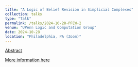 ```yaml
---
title: "A Logic of Belief Revision in Simplicial Complexes"
collection: talks
type: "Talk"
permalink: /talks/2024-10-28-PFEW-2
venue: "UPenn Logic and Computation Group"
date: 2024-10-28
location: "Philadelphia, PA (Zoom)"
---
```


[Abstract](https://iiia.csic.es/tacl2024/abstracts/conference/contributed/TACL_2024_paper_100.pdf)

[More information here](https://www.cis.upenn.edu/~lc/)
